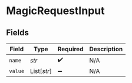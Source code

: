 # MagicRequestInput


## Fields

| Field              | Type               | Required           | Description        |
| ------------------ | ------------------ | ------------------ | ------------------ |
| `name`             | *str*              | :heavy_check_mark: | N/A                |
| `value`            | List[*str*]        | :heavy_minus_sign: | N/A                |
